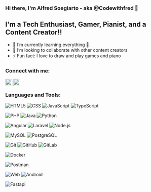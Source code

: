 ### Hi there, I'm Alfred Soegiarto - aka @Codewithfred 👋
## I'm a Tech Enthusiast, Gamer, Pianist, and a Content Creator!!

- 🌱 I’m currently learning everything 🤣
- 👯 I’m looking to collaborate with other content creators
- ⚡ Fun fact: I love to draw and play games and piano

### Connect with me:

[<img align="left" alt="codewithfred | Instagram" width="22px" src="https://cdn.jsdelivr.net/npm/simple-icons@v3/icons/instagram.svg" />][instagram]
[<img align="left" alt="alfred.s | LinkedIn" width="22px" src="https://cdn.jsdelivr.net/npm/simple-icons@v3/icons/linkedin.svg" />][linkedin]

<br />

### Languages and Tools:

![HTML5](https://img.shields.io/badge/-HTML5-000000?style=flat&logo=html5)
![CSS](https://img.shields.io/badge/-CSS3-000000?style=flat&logo=css3&logoColor=1572B6)
![JavaScript](https://img.shields.io/badge/-JavaScript-000000?style=flat&logo=javascript)
![TypeScript](https://img.shields.io/badge/-TypeScript-000000?style=flat&logo=typescript&logoColor=007ACC)

![PHP](https://img.shields.io/badge/-PHP-000000?style=flat&logo=php)
![Java](https://img.shields.io/badge/-Java-000000?style=flat&logo=java&logoColor=F6A032)
![Python](https://img.shields.io/badge/-Python-000000?style=flat&logo=python)

![Angular](https://img.shields.io/badge/-Angular-000000?style=flat&logo=angular&logoColor=DD0031)
![Laravel](https://img.shields.io/badge/-Laravel-000000?style=flat&logo=laravel&logoColor=FF2D20)
![Node.js](https://img.shields.io/badge/-Node.js-000000?style=flat&logo=node.js&logoColor=339933)

![MySQL](https://img.shields.io/badge/-MySQL-000000?style=flat&logo=mysql)
![PostgreSQL](https://img.shields.io/badge/-PostgreSQL-000000?style=flat&logo=postgresql&logoColor=336791)

![Git](https://img.shields.io/badge/-Git-000000?style=flat&logo=git&logoColor=F05032)
![GitHub](https://img.shields.io/badge/-GitHub-000000?style=flat&logo=github&logoColor=ffffff)
![GitLab](https://img.shields.io/badge/-GitLab-000000?style=flat&logo=gitlab&logoColor=ffffff)

![Docker](https://img.shields.io/badge/-Docker-000000?style=flat&logo=docker)

![Postman](https://img.shields.io/badge/-Postman-000000?style=flat&logo=postman)

![Web](https://img.shields.io/badge/-Web-000000?style=flat&logo=google-chrome)
![Android](https://img.shields.io/badge/-Android-000000?style=flat&logo=android)

![Fastapi](https://img.shields.io/badge/-Fastapi-000000?style=flat&logo=data%3Aimage%2Fpng%3Bbase64%2CiVBORw0KGgoAAAANSUhEUgAAADIAAAAyCAMAAAAp4XiDAAACHFBMVEUAAAAAV%2FAAX%208AWe8AWfAAWvMAWu8AWvAAWO4AWe4AXu4AWPAAWsAAV84AXO8AWO8AWvIAVu4AXO4AWO0AVu8AW%2FAAVv8ASP8AXPEAXvEAV%204AWuwAVvAAae8AauwAWe8AWu8AWfAAWvAAWu8AWe8AWe8AWe8AWu8AWe8AWvAAWe8AWe8AWe8AWfAAWe8AWfAAWfAAWfAAWvAAWfAAWvAAWfAAWfAAWfAAWfAAWvAAWvAAWfAAWfAAWfAAWfAAWfAAWe8AWe8AWe8AWu8AWe8AWe8AWe8AWe8AWe8AWe8AWe8AWe8AWe8AWe8AWu8AWe8AWe8AWe8AWe8AWe8AWe8AWe8AWe8AWe8AWe8AWe8AWfAAWvAAWu8AWfAAWe8AUPAAW%2FAATfCCrPbV4vkacfIAWO8ATe8sdfP%2F%2F%2F0JYPEATvDF2fr%2F%2F%2F%2FW5PsAT%2FAASu9dm%2FX%2F%2F%2F6ryPkASfAGXfLu9Px7qfcASe%20OtvhJifUfbvMAUO%2Fz%20PwCW%2FHN3vsARfAATu8AT%208AV%208GXvK40foWaPMlc%2FMnc%2FMuePMsdvMAWPCOtfhKivQKYfFVkfW91PoOYvLz9vwkcvNMi%2FT%2F%20%2F6HsfcASPAvePMsd%2FMZavO%201fvo8PwCWvEAR%2FDU4%2FtTj%2FUAS%208GX%2FH5%20%2F281PojcPMATO9RjvWGsPeArffo7%2FwAWvEASvCwy%2FlSjvXa5%2FsATPAMYfEbcfLV4%2Fp5o%2Fa3w0RAAAAAW3RSTlMAAAAAAAAAAAAAAAAAAAAAAAAAAAAAAAAAAAAAAAAABQUCP4K63e%2F3gj4CMKH09KIwLr%209Lo6MH9k4%20fo3OCD5ji6%20MKID8wQ%20P7nc9zK%20vYzZIPk4N%2Fofjb8%2FT34bmQAAArhJREFUeNrVlvN%2FK0sYxrd9p7vpVW3btm0bm53aU9vmtXuNHhv%2F4IkzeYPP%20bVPnMw3zz7DV7hPcnIGgLBwzZOz08e0JyQiMio6JjYuLjYmOj4hEcBxexdRSkpOkTmlpqUT4uLIISNTVstIWdmE2AFUEslRZFvKJZLKFiG55uXLdpSf98mnNojPCgpluyoq%2FlyyIqBARqKUcp9KvkA%20IJViDzo0NMwxZXnghvoK56Ajo2PjE3weQiyJXBlpcmp6eoZH5HJ%20VN2hgmKT2Tk2v0AtvkqSPMzZpSxEKItLy2xllcq8KjkbsQoP%20cTaOmMbm4psaWNKA67ViKCrW4wtb08i62QVGJGaWuvsGmRnF31dW2dExHpqnZ2xvf0JbN5gQNykeMU6O2MHh0e7xyeU%2FyFe0jMAjSj76TrT6Oz84vLq%20oZnosGINKHsXzKtlrWa%2FuqY%20ynGhMRaZTdp%2FWs%20UKwRCWvG2U1a%2FmaRzxkXLuoQMTwOZzfp2xEqc2oOs3VhE999byamf%20BHk7swiOG%20Pf5RF%2FsnHfLzL9QCaTIh0XyUm%20tfb29%2F%2011L%2FPEnGsxGNzc9YjmU9OT4%20Oivv7XZ%2F%2FkXjXG8pEcEaKB4Iv%2F3vwa5G8ETqd44laEOT8vjy2VN9gdHeFrWgBFRJaMt7%20EjDfJ4FZunuYFgZFoompdPGHv6DE9kJZ2YV6XYKvOiz1%20w5Zcou6y0cQvZkyRRC2ToFbt7TbFJBvHidj4o5xtMvJm2zk7btSY808Ejb9%209tzLpQIeTm9TZxf3h8NACJro6JW%200Kft0qzmGYkLd7QMCkujb0yvbVVe3nyhYCfz7OtS2AdrRFwC2Dz5opzaJfiCBgm0BVLRhSKEDFY4O8iACSdWpVDG1V1KTk4AECVjIKbE%20XlMqNOtKhUF7pQJScIgbQFgYAIQGC%2FdIHwAi5xJr%20xbq%20QAAAABJRU5ErkJggg%3D%3D)

[instagram]: https://instagram.com/codewithfred
[linkedin]: https://www.linkedin.com/in/alfred-soegiarto-11b6291b7